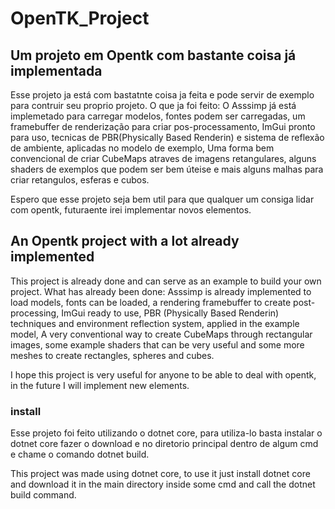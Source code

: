 # OpenTK_Project
## Um projeto em Opentk com bastante coisa já implementada

Esse projeto ja está com bastatnte coisa ja feita e pode servir de exemplo para contruir seu proprio projeto.
O que ja foi feito:
O Asssimp já está implemetado para carregar modelos, fontes podem ser carregadas, um framebuffer de renderização para criar pos-processamento,
ImGui pronto para uso, tecnicas de PBR(Physically Based Renderin) e sistema de reflexão de ambiente, aplicadas no modelo de exemplo, Uma forma bem convencional de criar CubeMaps
atraves de imagens retangulares, alguns shaders de exemplos que podem ser bem úteise e mais alguns malhas para criar retangulos, esferas e cubos.

Espero que esse projeto seja bem util para que qualquer um consiga lidar com opentk, futuraente irei implementar novos elementos.


## An Opentk project with a lot already implemented

This project is already done and can serve as an example to build your own project.
What has already been done:
Asssimp is already implemented to load models, fonts can be loaded, a rendering framebuffer to create post-processing,
ImGui ready to use, PBR (Physically Based Renderin) techniques and environment reflection system, applied in the example model, A very conventional way to create CubeMaps
through rectangular images, some example shaders that can be very useful and some more meshes to create rectangles, spheres and cubes.

I hope this project is very useful for anyone to be able to deal with opentk, in the future I will implement new elements.


### install

Esse projeto foi feito utilizando o dotnet core, para utiliza-lo basta instalar o dotnet core fazer o download e no diretorio principal dentro de algum cmd
e chame o comando dotnet build.

This project was made using dotnet core, to use it just install dotnet core and download it in the main directory inside some cmd
and call the dotnet build command.
